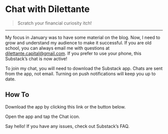 # Chat with Dilettante

> Scratch your financial curiosity itch!

---

My focus in January was to have some material on the blog. Now, I need to grow and understand my audience to make it successful. If you are old school, you can always email me with questions at dilettante.capital@gmail.com. If you prefer to use your phone, this Substack’s chat is now active!

To join my chat, you will need to download the Substack app. Chats are sent from the app, not email. Turning on push notifications will keep you up to date.

## How To

Download the app by clicking this link or the button below.

Open the app and tap the Chat icon.

Say hello! If you have any issues, check out Substack’s FAQ.
